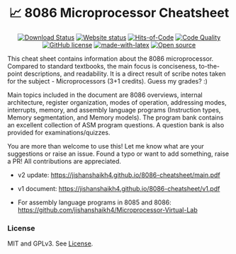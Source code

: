 <div align="center">
  
# :chart_with_upwards_trend: 8086 Microprocessor Cheatsheet

[![Download Status](https://img.shields.io/badge/PDF-Available-brightgreen.svg)](https://jishanshaikh4.github.io/8086-cheatsheet/main.pdf)
[![Website status](https://img.shields.io/badge/Website-UP-brightgreen.svg)](https://jishanshaikh4.github.io/8086-cheatsheet/main.pdf)
[![Hits-of-Code](https://hitsofcode.com/github/jishanshaikh4/8086-cheatsheet)](https://hitsofcode.com/github/jishanshaikh4/8086-cheatsheet/view)
[![Code Quality](https://www.codefactor.io/Content/badges/APlus.svg)](https://www.codefactor.io/repository/github/jishanshaikh4/8086-cheatsheet)
[![GitHub license](https://shields.io/badge/license-GPL-blue)](https://github.com/jishanshaikh4/8086-cheatsheet/blob/master/LICENSE)
[![made-with-latex](https://img.shields.io/badge/Made%20with-LaTeX-blueviolet.svg)](https://www.latex-project.org/)
[![Open source](https://img.shields.io/badge/Open_Source-💕-white.svg)](https://github.com/jishanshaikh4/)

</div>
  
This cheat sheet contains information about the 8086 microprocessor. Compared to standard textbooks, the main focus is conciseness, to-the-point descriptions, and readability. It is a direct result of scribe notes taken for the subject - Microprocessors (3+1 credits). Guess my grades? :)

Main topics included in the document are 8086 overviews, internal architecture, register organization, modes of operation, addressing modes, interrupts, memory, and assembly language programs (Instruction types, Memory segmentation, and Memory models). The program bank contains an excellent collection of ASM program questions. A question bank is also provided for examinations/quizzes.

You are more than welcome to use this! Let me know what are your suggestions or raise an issue. Found a typo or want to add something, raise a PR! All contributions are appreciated.

- v2 update: https://jishanshaikh4.github.io/8086-cheatsheet/main.pdf

- v1 document: https://jishanshaikh4.github.io/8086-cheatsheet/v1.pdf

- For assembly language programs in 8085 and 8086: https://github.com/jishanshaikh4/Microprocessor-Virtual-Lab

### License

MIT and GPLv3. See [License](https://github.com/jishanshaikh4/8086-cheatsheet/blob/master/LICENSE).
